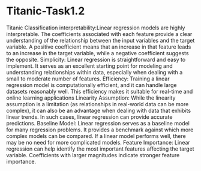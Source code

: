 # Titanic-Task1.2
Titanic Classification
interpretability:Linear regression models are highly interpretable. The coefficients associated with each feature provide a clear understanding of the relationship between the input variables and the target variable. A positive coefficient means that an increase in that feature leads to an increase in the target variable, while a negative coefficient suggests the opposite.
Simplicity: Linear regression is straightforward and easy to implement. It serves as an excellent starting point for modeling and understanding relationships within data, especially when dealing with a small to moderate number of features.
Efficiency: Training a linear regression model is computationally efficient, and it can handle large datasets reasonably well. This efficiency makes it suitable for real-time and online learning applications
Linearity Assumption: While the linearity assumption is a limitation (as relationships in real-world data can be more complex), it can also be an advantage when dealing with data that exhibits linear trends. In such cases, linear regression can provide accurate predictions.
Baseline Model: Linear regression serves as a baseline model for many regression problems. It provides a benchmark against which more complex models can be compared. If a linear model performs well, there may be no need for more complicated models.
Feature Importance: Linear regression can help identify the most important features affecting the target variable. Coefficients with larger magnitudes indicate stronger feature importance.
